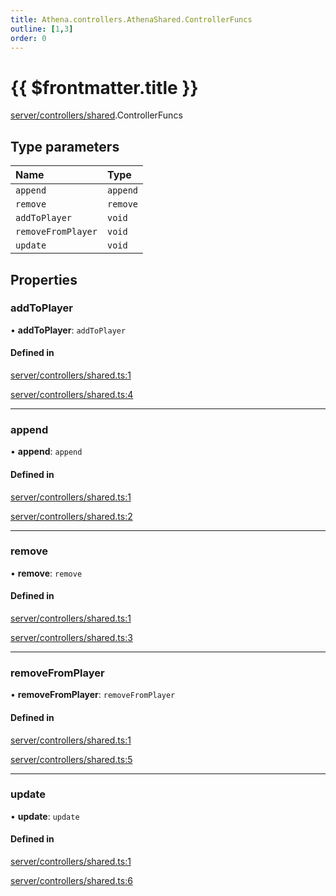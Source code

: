 ```yaml
---
title: Athena.controllers.AthenaShared.ControllerFuncs
outline: [1,3]
order: 0
---
```


# {{ $frontmatter.title }}


[server/controllers/shared](../modules/server_controllers_shared.md).ControllerFuncs

## Type parameters

| Name | Type |
| :------ | :------ |
| `append` | `append` |
| `remove` | `remove` |
| `addToPlayer` | `void` |
| `removeFromPlayer` | `void` |
| `update` | `void` |

## Properties

### addToPlayer

• **addToPlayer**: `addToPlayer`

#### Defined in

[server/controllers/shared.ts:1](https://github.com/Stuyk/altv-athena/blob/2226a0a/src/core/server/controllers/shared.ts#L1)

[server/controllers/shared.ts:4](https://github.com/Stuyk/altv-athena/blob/2226a0a/src/core/server/controllers/shared.ts#L4)

___

### append

• **append**: `append`

#### Defined in

[server/controllers/shared.ts:1](https://github.com/Stuyk/altv-athena/blob/2226a0a/src/core/server/controllers/shared.ts#L1)

[server/controllers/shared.ts:2](https://github.com/Stuyk/altv-athena/blob/2226a0a/src/core/server/controllers/shared.ts#L2)

___

### remove

• **remove**: `remove`

#### Defined in

[server/controllers/shared.ts:1](https://github.com/Stuyk/altv-athena/blob/2226a0a/src/core/server/controllers/shared.ts#L1)

[server/controllers/shared.ts:3](https://github.com/Stuyk/altv-athena/blob/2226a0a/src/core/server/controllers/shared.ts#L3)

___

### removeFromPlayer

• **removeFromPlayer**: `removeFromPlayer`

#### Defined in

[server/controllers/shared.ts:1](https://github.com/Stuyk/altv-athena/blob/2226a0a/src/core/server/controllers/shared.ts#L1)

[server/controllers/shared.ts:5](https://github.com/Stuyk/altv-athena/blob/2226a0a/src/core/server/controllers/shared.ts#L5)

___

### update

• **update**: `update`

#### Defined in

[server/controllers/shared.ts:1](https://github.com/Stuyk/altv-athena/blob/2226a0a/src/core/server/controllers/shared.ts#L1)

[server/controllers/shared.ts:6](https://github.com/Stuyk/altv-athena/blob/2226a0a/src/core/server/controllers/shared.ts#L6)
